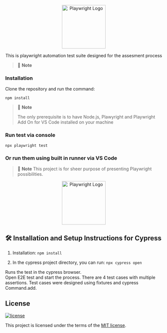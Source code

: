 <p align="center">
  <a href="https://playwright.dev/">
    <img width="140" alt="Playwright Logo" src="https://seeklogo.com/images/P/playwright-logo-22FA8B9E63-seeklogo.com.png" />
    </a>
</p>



<p align="center">
  This is playwright automation test suite designed for the assesment process
</p>

> 🚩 **Note**

### Installation

Clone the repository and run the command:

```shell
npm install
```

> 🚩 **Note**
>
> The only prerequisite is to have Node.js, Plawyright and Playwright Add On for VS Code installed on your machine

### Run test via console

```shell
npx playwright test
```

### Or run them using built in runner via VS Code

> 🚩 **Note**
> This project is for sheer purpose of presenting Playwright possibilities.


<p align="center">
  <a href="https://playwright.dev/">
    <img width="140" alt="Playwright Logo" src="https://static-00.iconduck.com/assets.00/cypress-icon-256x255-r6l3lr29.png" />
    </a>
</p>

## 🛠 Installation and Setup Instructions for Cypress

1. Installation: `npm install`

2. In the cypress project directory, you can run: `npx cypress open`

Runs the test in the cypress browser.\
Open E2E test and start the process.
There are 4 test cases with multiple assertions.
Test cases were designed using fixtures and cypress Command.add.

## License

[![license](https://img.shields.io/badge/license-MIT-green.svg)](https://github.com/cypress-io/cypress/blob/master/LICENSE)

This project is licensed under the terms of the [MIT license](/LICENSE).



